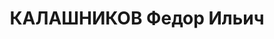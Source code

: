 ---
title: КАЛАШНИКОВ Федор Ильич
description: 'род. 1896, с. Каракулино, Каракулинский р-н, Кировская обл., прож: г.
  Пермь. Арест. 21.09.1937. Приговор: 17.01.1938 - ВМН'
---